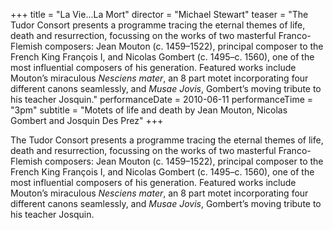 +++
title = "La Vie...La Mort"
director = "Michael Stewart"
teaser = "The Tudor Consort presents a programme tracing the eternal themes of life, death and resurrection, focussing on the works of two masterful Franco-Flemish composers: Jean Mouton (c. 1459–1522), principal composer to the French King François I, and Nicolas Gombert (c. 1495–c. 1560), one of the most influential composers of his generation. Featured works include Mouton’s miraculous *Nesciens mater*, an 8 part motet incorporating four different canons seamlessly, and *Musae Jovis*, Gombert’s moving tribute to his teacher Josquin."
performanceDate = 2010-06-11
performanceTime = "3pm"
subtitle = "Motets of life and death  by Jean Mouton, Nicolas Gombert and Josquin Des Prez"
+++

The Tudor Consort presents a programme tracing the eternal themes of life, death and resurrection, focussing on the works of two masterful Franco-Flemish composers: Jean Mouton (c. 1459–1522), principal composer to the French King François I, and Nicolas Gombert (c. 1495–c. 1560), one of the most influential composers of his generation. Featured works include Mouton’s miraculous *Nesciens mater*, an 8 part motet incorporating four different canons seamlessly, and *Musae Jovis*, Gombert’s moving tribute to his teacher Josquin.
